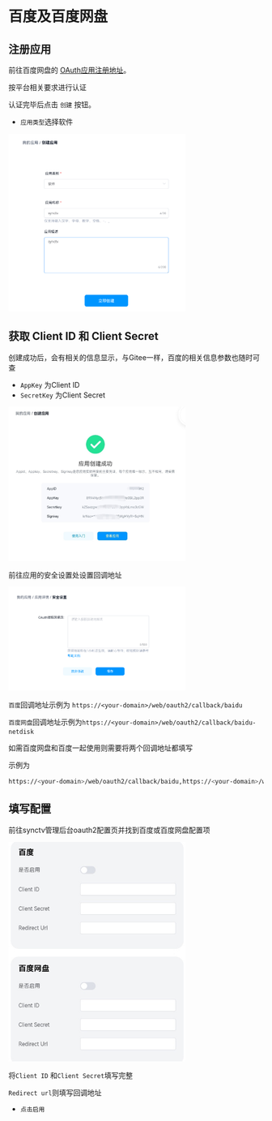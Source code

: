 # 百度及百度网盘
## 注册应用
前往百度网盘的 [OAuth应用注册地址](https://pan.baidu.com/union/apply)。

按平台相关要求进行认证

认证完毕后点击 `创建` 按钮。

- `应用类型`选择软件

<img width="350px" alt="oauth2-baidu-new" src="/img/oauth2/oauth2-baidu-new.jpg"/>

## 获取 Client ID 和 Client Secret
创建成功后，会有相关的信息显示，与Gitee一样，百度的相关信息参数也随时可查

- `AppKey` 为Client ID
- `SecretKey` 为Client Secret


<img width="350px" alt="oauth2-baidu-info" src="/img/oauth2/oauth2-baidu-info.jpg"/>

前往应用的安全设置处设置回调地址


<img width="350px"
alt="oauth2-baidu-config-oauth2"
src="/img/oauth2/oauth2-baidu-config-oauth2.jpg"
/>

`百度`回调地址示例为 `https://<your-domain>/web/oauth2/callback/baidu`

`百度网盘`回调地址示例为`https://<your-domain>/web/oauth2/callback/baidu-netdisk`

如需百度网盘和百度一起使用则需要将两个回调地址都填写

示例为
```bash
https://<your-domain>/web/oauth2/callback/baidu,https://<your-domain>/web/oauth2/callback/baidu-netdisk
```

## 填写配置
前往synctv管理后台oauth2配置页并找到百度或百度网盘配置项

<img width="350px"
alt="oauth2-baidu-config"
src="/img/oauth2/oauth2-baidu-config.jpg"
/>

将`Client ID` 和`Client Secret`填写完整

`Redirect url`则填写回调地址

- `点击启用`